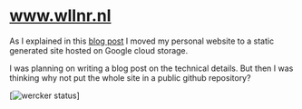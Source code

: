 # www.wllnr.nl
As I explained in this [blog post](http://www.wllnr.nl/blog/2016/02/moved-to-static-website/) I moved my personal website to a static generated site hosted on Google cloud storage.

I was planning on writing a blog post on the technical details. But then I was thinking why not put the whole site in a public github repository?

[![wercker status](https://app.wercker.com/status/944fb3b6068bd652061a22e1343eaba9/s/master "wercker status")]
